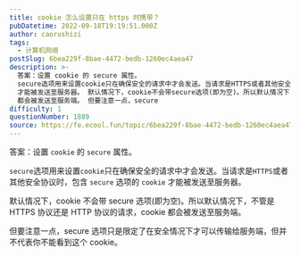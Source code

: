 ```yaml
---
title: cookie 怎么设置只在 https 时携带？
pubDatetime: 2022-09-18T19:19:51.000Z
author: caorushizi
tags:
  - 计算机网络
postSlug: 6bea229f-8bae-4472-bedb-1260ec4aea47
description: >-
  答案：设置 cookie 的 secure 属性。
  secure选项用来设置cookie只在确保安全的请求中才会发送。当请求是HTTPS或者其他安全协议时，包含 secure 选项的 cookie
  才能被发送至服务器。 默认情况下，cookie不会带secure选项(即为空)。所以默认情况下，不管是HTTPS协议还是HTTP协议的请求，cookie
  都会被发送至服务端。 但要注意一点，secure
difficulty: 1
questionNumber: 1889
source: https://fe.ecool.fun/topic/6bea229f-8bae-4472-bedb-1260ec4aea47
---
```


答案：设置 `cookie` 的 `secure` 属性。

`secure`选项用来设置`cookie`只在确保安全的请求中才会发送。当请求是`HTTPS`或者其他安全协议时，包含 `secure` 选项的 `cookie` 才能被发送至服务器。

默认情况下，cookie 不会带 secure 选项(即为空)。所以默认情况下，不管是 HTTPS 协议还是 HTTP 协议的请求，cookie 都会被发送至服务端。

但要注意一点，secure 选项只是限定了在安全情况下才可以传输给服务端，但并不代表你不能看到这个 cookie。
